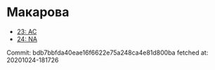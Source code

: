 # Макарова
- [23: AC](23.md)
- [24: NA](24.md)

Commit: bdb7bbfda40eae16f6622e75a248ca4e81d800ba
 fetched at: 20201024-181726
